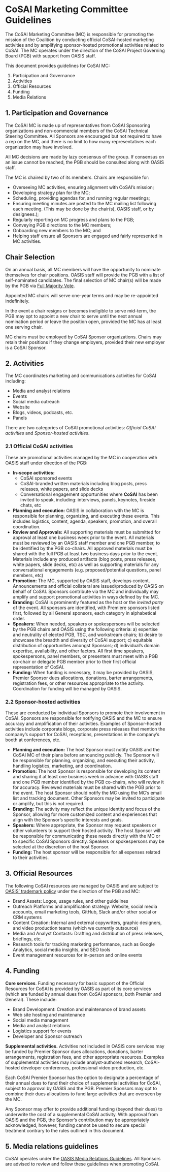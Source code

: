 # CoSAI Marketing Committee Guidelines

The CoSAI Marketing Committee (MC) is responsible for promoting the mission of the Coalition by conducting official CoSAI-hosted marketing activities and by amplifying sponsor-hosted promotional activities related to CoSAI. The MC operates under the direction of the CoSAI Project Governing Board (PGB) with support from OASIS staff.

This document provides guidelines for CoSAI MC:
1. Participation and Governance
2. Activities
3. Official Resources
4. Funding
5. Media Relations

## 1. Participation and Governance
The CoSAI MC is made up of representatives from CoSAI Sponsoring organizations and non-commercial members of the CoSAI Technical Steering Committee. All Sponsors are encouraged but not required to have a rep on the MC, and there is no limit to how many representatives each organization may have involved.

All MC decisions are made by lazy consensus of the group. If consensus on an issue cannot be reached, the PGB should be consulted along with OASIS staff.

The MC is chaired by two of its members. Chairs are responsible for:

* Overseeing MC activities, ensuring alignment with CoSAI’s mission;
* Developing strategy plan for the MC;
* Scheduling, providing agendas for, and running regular meetings; 
* Ensuring meeting minutes are posted to the MC mailing list following each meeting. (This may be done by the chair(s), OASIS staff, or by designees.);
* Regularly reporting on MC progress and plans to the PGB;
* Conveying PGB directions to the MC members;
* Onboarding new members to the MC; and
* Helping staff ensure all Sponsors are engaged and fairly represented in MC activities.

## Chair Selection 
On an annual basis, all MC members will have the opportunity to nominate themselves for chair positions. OASIS staff will provide the PGB with a list of self-nominated candidates. The final selection of MC chair(s) will be made by the PGB via [Full Majority Vote](https://www.oasis-open.org/policies-guidelines/oasis-defined-terms-2018-05-22/#dFullMajority).

Appointed MC chairs will serve one-year terms and may be re-appointed indefinitely.

In the event a chair resigns or becomes ineligible to serve mid-term, the PGB may opt to appoint a new chair to serve until the next annual nomination period or leave the position open, provided the MC has at least one serving chair. 

MC chairs must be employed by CoSAI Sponsor organizations. Chairs may retain their positions if they change employers, provided their new employer is a CoSAI Sponsor. 

## 2. Activities
The MC coordinates marketing and communications activities for CoSAI including:

* Media and analyst relations
* Events
* Social media outreach
* Website
* Blogs, videos, podcasts, etc.
* Panels

There are two categories of CoSAI promotional activities: _Official CoSAI activities_ and _Sponsor-hosted activities_. 

### 2.1 Official CoSAI activities
These are promotional activities managed by the MC in cooperation with OASIS staff under direction of the PGB:

* **In-scope activities:** 
  * CoSAI sponsored events
  * CoSAI-branded written materials including blog posts, press releases, white papers, and slide decks
  * Conversational engagement opportunities where **CoSAI** has been invited to speak, including: interviews, panels, keynotes, fireside chats, etc
* **Planning and execution:** OASIS in collaboration with the MC is responsible for planning, organizing, and executing these events. This includes logistics, content, agenda, speakers, promotion, and overall coordination.
* **Review and Approvals:** All supporting materials must be submitted for approval at least one business week prior to the event. All materials must be reviewed by an OASIS staff member and one PGB member, to be identified by the PGB co-chairs. All approved materials must be shared with the full PGB at least two business days prior to the event. Materials include any produced artifacts (blog posts, press releases, white papers, slide decks, etc) as well as supporting materials for any conversational engagements (e.g. proposed/potential questions, panel members, etc)
* **Promotion:** The MC, supported by OASIS staff, develops content. Announcements and official collateral are issued/produced by OASIS on behalf of CoSAI. Sponsors contribute via the MC and individually may amplify and support promotional activities in ways defined by the MC.
* **Branding:** CoSAI is prominently featured as the host or the *invited party* of the event. All sponsors are identified, with Premiere sponsors listed first, followed by all General sponsors, each category in alphabetical order. 
* **Speakers:** When needed, speakers or spokespersons will be selected by the PGB chairs and OASIS using the following criteria: a) expertise and neutrality of elected PGB, TSC, and workstream chairs; b)  desire to showcase the breadth and diversity of CoSAI support; c) equitable distribution of opportunities amongst Sponsors; d) individual’s domain expertise, availability, and other factors. All first time speakers, spokespersons, panel members, or presenters must meet with a PGB co-chair or delegate PGB member prior to their first official representation of CoSAI.
* **Funding:** When funding is necessary, it may be provided by OASIS, Premier Sponsor dues allocations, donations, barter arrangements, registration fees, or other resources appropriate to the activity. Coordination for funding will be managed by OASIS. 

### 2.2 Sponsor-hosted activities
These are conducted by individual Sponsors to promote their involvement in CoSAI. Sponsors are responsible for notifying OASIS and the MC to ensure accuracy and amplification of their activities. Examples of Sponsor-hosted activities include corporate blogs, corporate press releases that mention the company’s support for CoSAI, receptions, presentations in the company’s booth at conferences, etc.

* **Planning and execution:** The host Sponsor must notify OASIS and the CoSAI MC of their plans before announcing publicly. The Sponsor will be responsible for planning, organizing, and executing their activity, handling logistics, marketing, and coordination. 
* **Promotion:** The host Sponsor is responsible for developing its content and sharing it at least one business week in advance with OASIS staff and one PGB member identified by the PGB co-chairs, who will review it for accuracy. Reviewed materials must be shared with the PGB prior to the event. The host Sponsor should notify the MC using the MC’s email list and tracking document. Other Sponsors may be invited to participate or amplify, but this is not required. 
* **Branding:** The activity may reflect the unique identity and focus of the Sponsor, allowing for more customized content and experiences that align with the Sponsor’s specific interests and goals. 
* **Speakers:** Where appropriate, the Sponsor may request speakers or other volunteers to support their hosted activity. The host Sponsor will be responsible for communicating these needs directly with the MC or to specific CoSAI Sponsors directly. Speakers or spokespersons may be selected at the discretion of the host Sponsor. 
* **Funding:** The host sponsor will be responsible for all expenses related to their activities. 

## 3. Official Resources
The following CoSAI resources are managed by OASIS and are subject to [OASIS’ trademark policy](https://www.oasis-open.org/policies-guidelines/trademark/) under the direction of the PGB and MC:

* Brand Assets: Logos, usage rules, and other guidelines
* Outreach Platforms and amplification strategy: Website, social media accounts, email marketing tools, GitHub, Slack and/or other social or CRM systems
* Content Creation: Internal and external copywriters, graphic designers, and video production teams (which we currently outsource)
* Media and Analyst Contacts: Drafting and distribution of press releases, briefings, etc.
* Research tools for tracking marketing performance, such as Google Analytics, social media insights, and SEO tools
* Event management resources for in-person and online events

## 4. Funding
**Core services**. Funding necessary for basic support of the Official Resources for CoSAI is provided by OASIS as part of its core services (which are funded by annual dues from CoSAI sponsors, both Premier and General). These include:

* Brand Development: Creation and maintenance of brand assets
* Web site hosting and maintenance
* Social media management
* Media and analyst relations 
* Logistics support for events
* Developer and Sponsor outreach

**Supplemental activities.** Activities not included in OASIS core services may be funded by Premier Sponsor dues allocations, donations, barter arrangements, registration fees, and other appropriate resources.  Examples of supplemental activities may include analyst-authored research, CoSAI-hosted developer conferences, professional video production, etc.

Each CoSAI Premier Sponsor has the option to designate a percentage of their annual dues to fund their choice of supplemental activities for CoSAI, subject to approval by OASIS and the PGB. Premier Sponsors may opt to combine their dues allocations to fund large activities that are overseen by the MC. 

Any Sponsor may offer to provide additional funding (beyond their dues) to underwrite the cost of a supplemental CoSAI activity. With approval from OASIS and the PGB, the Sponsor’s contribution may be appropriately acknowledged, however, funding cannot be used to secure special treatment contrary to the rules outlined in this document.

## 5. Media relations guidelines
CoSAI operates under the [OASIS Media Relations Guidelines](https://www.oasis-open.org/policies-guidelines/media-relations/). All Sponsors are advised to review and follow these guidelines when promoting CoSAI.


